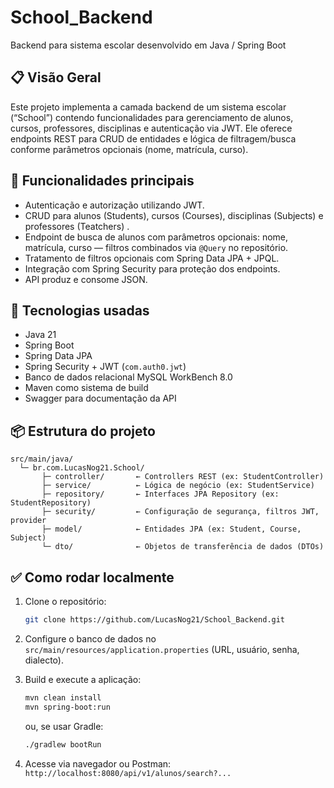 ﻿# School_Backend

Backend para sistema escolar desenvolvido em Java / Spring Boot

## 📋 Visão Geral

Este projeto implementa a camada backend de um sistema escolar (“School”) contendo funcionalidades para gerenciamento de alunos, cursos, professores, disciplinas e autenticação via JWT.
Ele oferece endpoints REST para CRUD de entidades e lógica de filtragem/busca conforme parâmetros opcionais (nome, matrícula, curso).

## 🧹 Funcionalidades principais

* Autenticação e autorização utilizando JWT.
* CRUD para alunos (Students), cursos (Courses), disciplinas (Subjects) e professores (Teatchers) .
* Endpoint de busca de alunos com parâmetros opcionais: nome, matrícula, curso — filtros combinados via `@Query` no repositório.
* Tratamento de filtros opcionais com Spring Data JPA + JPQL.
* Integração com Spring Security para proteção dos endpoints.
* API produz e consome JSON.

## 🚀 Tecnologias usadas

* Java 21
* Spring Boot
* Spring Data JPA
* Spring Security + JWT (`com.auth0.jwt`)
* Banco de dados relacional MySQL WorkBench 8.0
* Maven como sistema de build
* Swagger para documentação da API

## 📦 Estrutura do projeto

```
src/main/java/
  └─ br.com.LucasNog21.School/
       ├─ controller/       ← Controllers REST (ex: StudentController)  
       ├─ service/          ← Lógica de negócio (ex: StudentService)  
       ├─ repository/       ← Interfaces JPA Repository (ex: StudentRepository)  
       ├─ security/         ← Configuração de segurança, filtros JWT, provider  
       ├─ model/            ← Entidades JPA (ex: Student, Course, Subject)  
       └─ dto/              ← Objetos de transferência de dados (DTOs)  
```


## ✅ Como rodar localmente

1. Clone o repositório:

   ```bash
   git clone https://github.com/LucasNog21/School_Backend.git
   ```
2. Configure o banco de dados no `src/main/resources/application.properties` (URL, usuário, senha, dialecto).
3. Build e execute a aplicação:

   ```bash
   mvn clean install
   mvn spring-boot:run
   ```

   ou, se usar Gradle:

   ```bash
   ./gradlew bootRun
   ```
4. Acesse via navegador ou Postman:
   `http://localhost:8080/api/v1/alunos/search?...`


